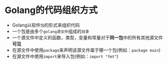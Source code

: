 # Golang的代码组织方式

- Golang以软件`包`的形式来组织代码
- 一个包是由多个`golang源文件`组成的`目录`
- 一个源文件中定义的函数，类型，变量和常量对于**同一包**中的所有其他源文件**可见**
- 在源文件中使用`package`来声明该源文件属于哪一个包(例如：`package main`)
- 在源文件中使用`import`来导入包(例如：`import "fmt"`)